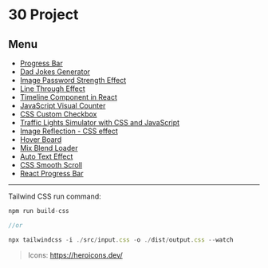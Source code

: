 # 30 Project

## Menu

- [Progress Bar](./public/01-progress-bar)
- [Dad Jokes Generator](./public/02-joke)
- [Image Password Strength Effect](./public/03-img-effect)
- [Line Through Effect](./public/04-line-through)
- [Timeline Component in React](./public/05-timeline-component)
- [JavaScript Visual Counter](./public/06-js-visual-counter)
- [CSS Custom Checkbox](./public/07-checkbox)
- [Traffic Lights Simulator with CSS and JavaScript](./public/08-traffic-lights)
- [Image Reflection - CSS effect](./public/09-image-reflection)
- [Hover Board](./public/10-hover-board)
- [Mix Blend Loader](./public/11-mix-blend)
- [Auto Text Effect](./public/12-auto-text)
- [CSS Smooth Scroll](./public/13-smooth-scroll)
- [React Progress Bar](./public/14-react-progress-bar)

---

Tailwind CSS run command:

```javascript
npm run build-css

//or

npx tailwindcss -i ./src/input.css -o ./dist/output.css --watch
```

> Icons: https://heroicons.dev/
